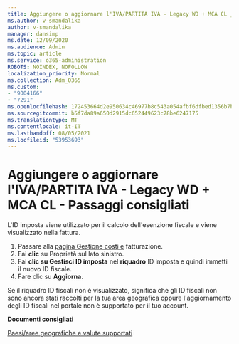 ```yaml
---
title: Aggiungere o aggiornare l'IVA/PARTITA IVA - Legacy WD + MCA CL _ Passaggi consigliati
ms.author: v-smandalika
author: v-smandalika
manager: dansimp
ms.date: 12/09/2020
ms.audience: Admin
ms.topic: article
ms.service: o365-administration
ROBOTS: NOINDEX, NOFOLLOW
localization_priority: Normal
ms.collection: Adm_O365
ms.custom:
- "9004166"
- "7291"
ms.openlocfilehash: 172453664d2e950634c46977b8c543a054afbf6dfbed1356b7b13416ecf80b22
ms.sourcegitcommit: b5f7da89a650d2915dc652449623c78be6247175
ms.translationtype: MT
ms.contentlocale: it-IT
ms.lasthandoff: 08/05/2021
ms.locfileid: "53953693"
---
```

# <a name="add-or-update-vattax-id---legacy-wd--mca-cl---recommended-steps"></a>Aggiungere o aggiornare l'IVA/PARTITA IVA - Legacy WD + MCA CL - Passaggi consigliati

L'ID imposta viene utilizzato per il calcolo dell'esenzione fiscale e viene visualizzato nella fattura.

1. Passare alla [pagina Gestione costi e](https://ms.portal.azure.com/#blade/Microsoft_Azure_GTM/ModernBillingMenuBlade/Overview) fatturazione. 
2. Fai **clic** su Proprietà sul lato sinistro. 
3. Fai **clic su Gestisci ID imposta** nel **riquadro** ID imposta e quindi immetti il nuovo ID fiscale.
4. Fare clic su **Aggiorna**. 

Se il riquadro ID  fiscali non è visualizzato, significa che gli ID fiscali non sono ancora stati raccolti per la tua area geografica oppure l'aggiornamento degli ID fiscali nel portale non è supportato per il tuo account.

**Documenti consigliati**

[Paesi/aree geografiche e valute supportati](https://azure.microsoft.com/pricing/faq/)


